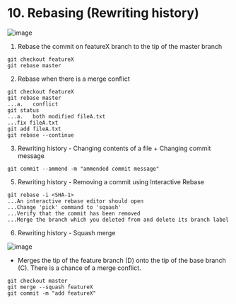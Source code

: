 # 10. Rebasing (Rewriting history)
![image](https://github.com/alexlee2000/useful_git_commands/assets/43845085/1db591fd-da5d-4ea9-83c5-eaa69ce6ac97)

1. Rebase the commit on featureX branch to the tip of the master branch
```
git checkout featureX
git rebase master
```

2. Rebase when there is a merge conflict
```
git checkout featureX
git rebase master
...a.   conflict
git status
...a.   both modified fileA.txt
...fix fileA.txt
git add fileA.txt
git rebase --continue
```

3. Rewriting history - Changing contents of a file + Changing commit message
```
git commit --ammend -m "ammended commit message"
```
  
5. Rewriting history - Removing a commit using Interactive Rebase
```
git rebase -i <SHA-1>
...An interactive rebase editor should open
...Change 'pick' command to 'squash'
...Verify that the commit has been removed
...Merge the branch which you deleted from and delete its branch label
```
6. Rewriting history - Squash merge

![image](https://github.com/alexlee2000/useful_git_commands/assets/43845085/d2ca6de5-6fa9-4091-a9b5-8ffb5e256501)
-	Merges the tip of the feature branch (D) onto the tip of the base branch (C). There is a chance of a merge conflict.
```
git checkout master
git merge --squash featureX
git commit -m "add featureX"
```

